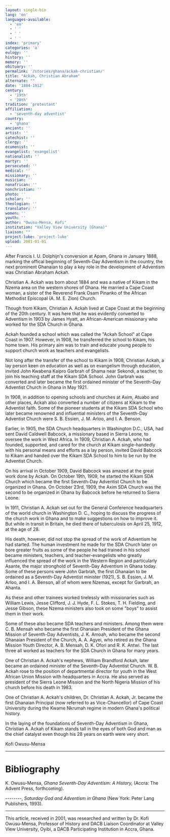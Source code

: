 ```yaml
---
layout: single-bio
lang: 'en'
languages-available:
  - 'en'
  - ' '
  - ' '
  - ' '
index: 'primary'
categories: 'a'
eulogy: ''
history: ''
memory: ''
obituary: ''
permalink: '/stories/ghana/ackah-christian/'
title: "Ackah, Christian Abraham"
alternate: ""
date: '1884-1912'
century:
  - '19th'
  - '20th'
tradition: 'protestant'
affiliation:
  - 'seventh-day adventist'
country:
  - 'ghana'
ancient: ''
artist: ''
catechist: ''
clergy: ''
ecumenist: ''
evangelist: 'evangelist'
nationalist: ''
martyr: ''
persecuted: ''
medical: ''
missionary: ''
musician: ''
nonafrican: ''
nonchristian: ''
photo: ''
scholar: ''
theologian: ''
translator: ''
women: ''
youth: ''
author: "Owusu-Mensa, Kofi"
institution: "Valley View University (Ghana)"
liaison: ""
project-luke: 'project-luke'
upload: 2001-01-01
---
```




After Francis I. U. Dolphijn's conversion at Apam, Ghana in January 1888, marking the offical beginning of Seventh-Day Adventism in the country, the next prominent Ghanaian to play a key role in the development of Adventism was Christian Abraham Ackah.

Christian A. Ackah was born about 1884 and was a native of Kikam in the Nzema area on the western shores of Ghana.  He married a Cape Coast woman, a sister of the Reverend Frank Osam Pinanko of the African Methodist Episcopal (A. M. E. Zion) Church.

Though from Kikam, Christian A. Ackah lived at Cape Coast at the beginning of the 20th century.  It was here that he was evidently converted to Adventism in 1903 by James Hyatt, an African-American missionary who worked for the SDA Church in Ghana.

Ackah founded a school which was called the "Ackah School" at Cape Coast in 1907.  However, in 1908, he transferred the school to Kikam, his home town.  His primary aim was to train and educate young people to support church work as teachers and evangelists.

Not long after the transfer of the school to Kikam in 1908, Christian Ackah, a lay person keen on education as well as on evangelism through education, invited John Kwabena Kaipro Garbrah of Shama near Sekondi, a teacher, to join his teaching staff at the Kikam SDA School.  John Garbrah was converted and later became the first ordained minister of the Seventh-Day Adventist Church in Ghana in May 1921.

In 1908, in addition to opening schools and churches at Axim, Atuabo and other places, Ackah also converted a number of citizens at Kikam to the Adventist faith.  Some of the pioneer students at the Kikam SDA School who later became renowned and influential ministers of the Seventh-Day Adventist Church were S. B. Essien, J. M. Arloo, and I. A. Benson.

Earlier, in 1905, the SDA Church headquarters in Washington D.C., USA, had sent David Caldwell Babcock, a missionary based in Sierra Leone, to oversee the work in West Africa.  In 1909, Christian A. Ackah, who had founded, supported, and cared for the church at Kikam single-handedly with his personal means and efforts as a lay person, invited David Babcock to Kikam and handed over the Kikam SDA School to him to be run by the Adventist Church.

On his arrival in October 1909, David Babcock was amazed at the great work done by Ackah.  On October 19th, 1909, he started the Kikam SDA Church which became the first Seventh-Day Adventist Church to be organized in Ghana.  On October 23rd, 1909, the Axim SDA Church was the second to be organized in Ghana by Babcock before he returned to Sierra Leone.

In 1911, Christian A. Ackah set out for the General Conference headquarters of the world church in Washington D. C., hoping to discuss the progress of the church work in Ghana and to make suggestions on how to improve it.  But while in transit in Britain, he died there of tuberculosis on April 25, 1912, at the age of 28.

His death, however, did not stop the spread of the work of Adventism he had started.  The human investment he made for the SDA Church later on bore greater fruits as some of the people he had trained in his school became ministers, teachers, and teacher-evangelists who greatly influenced the spread of the work in the Western Region and particularly Asante, the major stronghold of Seventh-Day Adventism in Ghana today.  Some of these persons were John Garbrah, the first Ghanaian to be ordained as a Seventh-Day Adventist minister (1921), S. B. Essien, J. M. Arloo, and I. A. Benson, all of whom were Nzemas, except for Garbrah, an Ahanta.

As these and other trainees worked tirelessly with missionaries such as William Lewis, Jesse Clifford, J. J. Hyde, F. L. Stokes, T. H. Fielding, and Jesse Gibson, these Nzema ministers also took on some "boys" to assist them in their work.

Some of these also became SDA teachers and ministers.  Among them were C. B. Mensah who became the first Ghanaian President of the Ghana Mission of Seventh-Day Adventists, J. K. Amoah, who became the second Ghanaian President of the Church, A. A. Agyei, who retired as the Ghana Mission Youth Director, A. B. Mensah, D. K. Ofori and R. K. Antwi.  The last three all worked as teachers for the SDA Church in Ghana for many years.

One of Christian A. Ackah's nephews, William Brandford Ackah, later became an ordained minister of the Seventh-Day Adventist Church.  W. B. Ackah rose to the position of departmental director for youth in the West African Union Mission with headquarters in Accra.  He also served as president of the Sierra Leone Mission and the North Nigeria Mission of his church before his death in 1983.

One of Christian A. Ackah's children, Dr. Christian A. Ackah, Jr. became the first Ghanaian Principal (now referred to as Vice-Chancellor) of Cape Coast University during the Kwame Nkrumah regime in modern Ghana's political history.

In the laying of the foundations of Seventh-Day Adventism in Ghana, Christian A. Ackah of Kikam stands tall in the eyes of both God and man as the chief catalyst even though his 28 years on earth were very short.

Kofi Owusu-Mensa

---

# Bibliography

K. Owusu-Mensa, *Ghana Seventh-Day Adventism: A History,*  (Accra: The Advent Press, forthcoming).

--------, *Saturday God and Adventism in Ghana* (New York: Peter Lang Publishers, 1993).

---

This article, received in 2001, was researched and written by Dr. Kofi Owusu-Mensa, Professor of History and DACB Liaison Coordinator at Valley View University, Oyibi, a DACB Participating Institution in Accra, Ghana.
